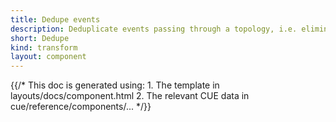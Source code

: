 ```yaml
---
title: Dedupe events
description: Deduplicate events passing through a topology, i.e. eliminate any events with duplicated content within a specified time window
short: Dedupe
kind: transform
layout: component
---
```


{{/* This doc is generated using:
     1. The template in layouts/docs/component.html
     2. The relevant CUE data in cue/reference/components/... */}}
